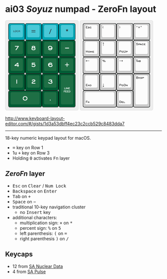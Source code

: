# ai03 <em>Soyuz</em> numpad - ZeroFn layout

![Soyuz numpad 18-key layout](images/ai03-soyuz-numpad.png) ![ai0s Soyuz numpad - ZeroFn layer](images/ai03-soyuz-numpad-zerofn.png)

<http://www.keyboard-layout-editor.com/#/gists/1d3a53dbff4ec23c2ccb529c8483dda7>

-----

18-key numeric keypad layout for macOS.

* <kbd>=</kbd> key on Row 1
* 1u <kbd>+</kbd> key on Row 3
* Holding <kbd>0</kbd> activates <kbd>Fn</kbd> layer

## <em>ZeroFn</em> layer

* <kbd>Esc</kbd> on <kbd>Clear</kbd> / <kbd>Num Lock</kbd>
* <kbd>Backspace</kbd> on <kbd>Enter</kbd>
* <kbd>Tab</kbd> on <kbd>+</kbd>
* <kbd>Space</kbd> on <kbd>&minus;</kbd>
* traditional 10-key navigation cluster
  * no <kbd>Insert</kbd> key
* additional characters:
  * multiplication sign: <kbd>&times;</kbd> on <kbd>*</kbd>
  * percent sign: <kbd>%</kbd> on <kbd>5</kbd>
  * left parenthesis: <kbd>(</kbd>  on <kbd>=</kbd>
  * right parenthesis <kbd>)</kbd>  on <kbd>/</kbd>

## Keycaps

* 12 from [SA Nuclear Data](https://pimpmykeyboard.com/sa-nuclear-data-keyset-two-shot/)
* 4 from [SA Pulse](https://drop.com/buy/pulse-sa-keycap-set)
